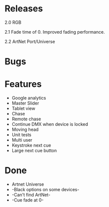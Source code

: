 # Releases #

2.0 RGB

2.1 Fade time of 0. Improved fading performance.

2.2 ArtNet Port/Universe

# Bugs #


# Features #

* Google analytics 
* Master Slider
* Tablet view
* Chase
* Remote chase
* Continue DMX when device is locked
* Moving head
* Unit tests
* Multi user
* Keystroke next cue
* Large next cue button

# Done #
* Artnet Universe
* -Black options on some devices-
* -Can't find ArtNet-
* -Cue fade at 0-